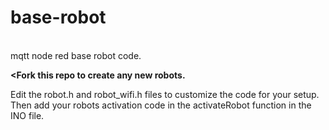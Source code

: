# base-robot
<br>
mqtt node red base robot code.  

<b><Fork this repo to create any new robots.</b>

Edit the robot.h and robot_wifi.h files to customize the code for your setup.  Then add your robots activation code in the activateRobot function in the INO file.

